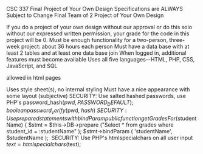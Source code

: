 CSC 337 Final Project of Your Own Design
Specifications are ALWAYS Subject to Change
Final Team of 2 Project of Your Own Design

If you do a project of your own design without our approval or do this solo without our expressed written permission, your grade for the code in this project will be 0.
Must be enough functionality for a two-person, three-week project: about 36 hours each person
Must have a data base with at least 2 tables and at least one data base join
When logged in, additional features must become available
Uses all five languages--HTML, PHP, CSS, JavaScript, and SQL
<script> JavaScript </script> allowed in html pages
Uses style sheet(s), no internal styling
Must have a nice appearance with some layout (subjective)
SECURITY: Use salted hashed passwords, use PHP's
password_hash($pwd, PASSWORD_DEFAULT);
boolean password_verify($pwd, $hash) 
SECURITY: Use prepared statements with bindParam
     public function getGradesFor($studentName) { 
       $stmt = $this->DB->prepare ("Select * from grades where student_id = :studentName" );
       $stmt->bindParam ( 'studentName', $studentName ); 
SECURITY:  Use PHP's htmlspecialchars on all user input
       $text = htmlspecialchars($text); 